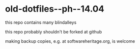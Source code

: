 # old-dotfiles--ph--14.04

this repo contains many blindalleys

this repo probably shouldn't be forked at  github

making  backup copies, e.g. at softwareheritage.org, is welcome 
 
 
 
